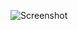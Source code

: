 ![Screenshot](https://raw.githubusercontent.com/Cryakl/Ultimate-RAT-Collection/refs/heads/main/NuclearRat/Nuclear%20RAT%202.0.0/Screenshot.png)
